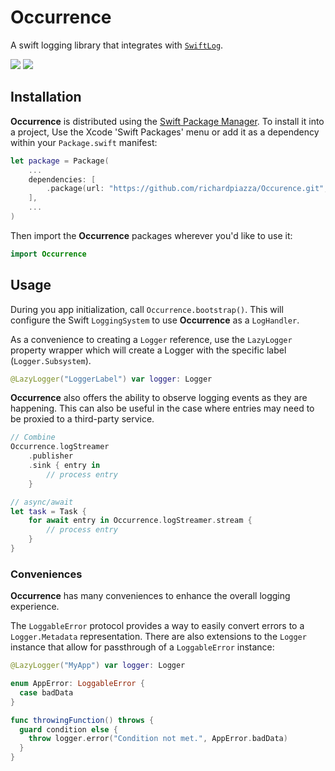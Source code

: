 # Occurrence

A swift logging library that integrates with [`SwiftLog`](https://github.com/apple/swift-log).

[![](https://img.shields.io/endpoint?url=https%3A%2F%2Fswiftpackageindex.com%2Fapi%2Fpackages%2Frichardpiazza%2FOccurrence%2Fbadge%3Ftype%3Dswift-versions)](https://swiftpackageindex.com/richardpiazza/Occurrence)
[![](https://img.shields.io/endpoint?url=https%3A%2F%2Fswiftpackageindex.com%2Fapi%2Fpackages%2Frichardpiazza%2FOccurrence%2Fbadge%3Ftype%3Dplatforms)](https://swiftpackageindex.com/richardpiazza/Occurrence)

## Installation

**Occurrence** is distributed using the [Swift Package Manager](https://swift.org/package-manager). To install it into a project, Use the 
Xcode 'Swift Packages' menu or add it as a dependency within your `Package.swift` manifest:

```swift
let package = Package(
    ...
    dependencies: [
        .package(url: "https://github.com/richardpiazza/Occurence.git", .upToNextMinor(from: "0.6.0"))
    ],
    ...
)
```

Then import the **Occurrence** packages wherever you'd like to use it:

```swift
import Occurrence
```

## Usage

During you app initialization, call `Occurrence.bootstrap()`. This will configure the Swift `LoggingSystem` to use **Occurrence** as a `LogHandler`.

As a convenience to creating a `Logger` reference, use the `LazyLogger` property wrapper which will create a Logger with the specific label (`Logger.Subsystem`).
```swift
@LazyLogger("LoggerLabel") var logger: Logger
```

**Occurrence** also offers the ability to observe logging events as they are happening.
This can also be useful in the case where entries may need to be proxied to a third-party service.

```swift
// Combine
Occurrence.logStreamer
    .publisher
    .sink { entry in
        // process entry
    }

// async/await
let task = Task {
    for await entry in Occurrence.logStreamer.stream {
        // process entry
    }
}
```

### Conveniences

**Occurrence** has many conveniences to enhance the overall logging experience.

The `LoggableError` protocol provides a way to easily convert errors to a `Logger.Metadata` representation.
There are also extensions to the `Logger` instance that allow for passthrough of a `LoggableError` instance:

```swift
@LazyLogger("MyApp") var logger: Logger

enum AppError: LoggableError {
  case badData
}

func throwingFunction() throws {
  guard condition else {
    throw logger.error("Condition not met.", AppError.badData)
  }
}
```
